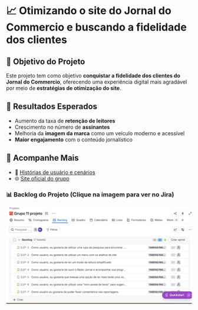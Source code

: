 # 📈 Otimizando o site do Jornal do Commercio e buscando a fidelidade dos clientes

## 🎯 Objetivo do Projeto
Este projeto tem como objetivo **conquistar a fidelidade dos clientes do Jornal do Commercio**, oferecendo uma experiência digital mais agradável por meio de **estratégias de otimização do site**.

## 📌 Resultados Esperados
- Aumento da taxa de **retenção de leitores**
- Crescimento no número de **assinantes**
- Melhoria da **imagem da marca** como um veículo moderno e acessível
- **Maior engajamento** com o conteúdo jornalístico

## 🔗 Acompanhe Mais
- 📄 [Histórias de usuário e cenários](https://docs.google.com/document/d/1dRo1rZinYxXtpklP78JwofUMNUwflzO9PsG-q0wJt4M/edit?tab=t.0)
- 🌐 [Site oficial do grupo](https://sites.google.com/cesar.school/g11/home)

### 📊 Backlog do Projeto (Clique na imagem para ver no Jira)

![Backlog do Projeto no Jira](https://github.com/Bernalencouto/Projetos-2-G11/blob/c6c6b0c04ebe8144080f9faddb90b4186e1a7657/imagens/imagem-jira.png)

